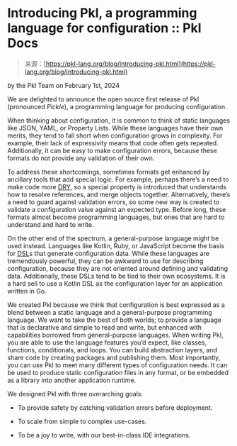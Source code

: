 <!--yml
category: 未分类
date: 2024-05-27 14:33:56
-->

# Introducing Pkl, a programming language for configuration :: Pkl Docs

> 来源：[https://pkl-lang.org/blog/introducing-pkl.html](https://pkl-lang.org/blog/introducing-pkl.html)

by the Pkl Team on February 1st, 2024

We are delighted to announce the open source first release of Pkl (pronounced *Pickle*), a programming language for producing configuration.

When thinking about configuration, it is common to think of static languages like JSON, YAML, or Property Lists. While these languages have their own merits, they tend to fall short when configuration grows in complexity. For example, their lack of expressivity means that code often gets repeated. Additionally, it can be easy to make configuration errors, because these formats do not provide any validation of their own.

To address these shortcomings, sometimes formats get enhanced by ancillary tools that add special logic. For example, perhaps there’s a need to make code more [DRY](https://en.wikipedia.org/wiki/Don%27t_repeat_yourself), so a special property is introduced that understands how to resolve references, and merge objects together. Alternatively, there’s a need to guard against validation errors, so some new way is created to validate a configuration value against an expected type. Before long, these formats almost become programming languages, but ones that are hard to understand and hard to write.

On the other end of the spectrum, a general-purpose language might be used instead. Languages like Kotlin, Ruby, or JavaScript become the basis for [DSL](https://en.wikipedia.org/wiki/Domain-specific_language)s that generate configuration data. While these languages are tremendously powerful, they can be awkward to use for describing configuration, because they are not oriented around defining and validating data. Additionally, these DSLs tend to be tied to their own ecosystems. It is a hard sell to use a Kotlin DSL as the configuration layer for an application written in Go.

We created Pkl because we think that configuration is best expressed as a blend between a static language and a general-purpose programming language. We want to take the best of both worlds; to provide a language that is declarative and simple to read and write, but enhanced with capabilities borrowed from general-purpose languages. When writing Pkl, you are able to use the language features you’d expect, like classes, functions, conditionals, and loops. You can build abstraction layers, and share code by creating packages and publishing them. Most importantly, you can use Pkl to meet many different types of configuration needs. It can be used to produce static configuration files in any format, or be embedded as a library into another application runtime.

We designed Pkl with three overarching goals:

*   To provide safety by catching validation errors before deployment.

*   To scale from simple to complex use-cases.

*   To be a joy to write, with our best-in-class IDE integrations.